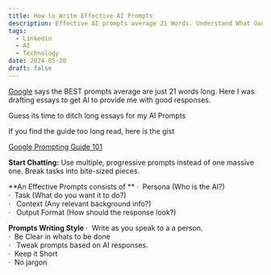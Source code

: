 ```yaml
---
title: How to Write Effective AI Prompts
description: Effective AI prompts average 21 Words. Understand What Google says on writing effective AI Prompts
tags:
  - Linkedin
  - AI
  - Technology
date: 2024-05-20
draft: false
---
```

[Google](https://www.linkedin.com/company/google/) says the BEST prompts average are just 21 words long. Here I was drafting essays to get AI to provide me with good responses.  
  
Guess its time to ditch long essays for my AI Prompts  
  
If you find the guide too long read, here is the gist  


[Google Prompting Guide 101](https://services.google.com/fh/files/misc/gemini-for-google-workspace-prompting-guide-101.pdf)

**Start Chatting:** Use multiple, progressive prompts instead of one massive one. Break tasks into bite-sized pieces.  
  
**An Effective Prompts consists of **
·  Persona (Who is the AI?)  
·  Task (What do you want it to do?)  
·   Context (Any relevant background info?)  
·   Output Format (How should the response look?)  
  
 **Prompts Writing Style** 
·  Write as you speak to a a person.  
·  Be Clear in whats to be done  
·   Tweak prompts based on AI responses.  
·  Keep it Short  
·  No jargon